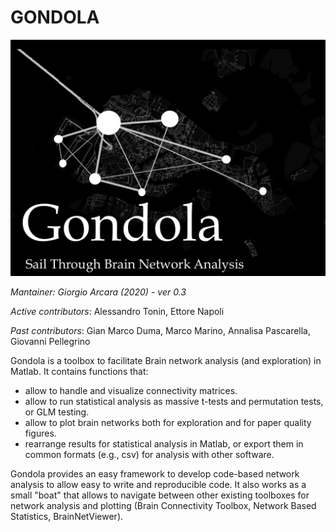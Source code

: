 # GONDOLA

![alt text](/Logo/GondolaLogo.png)

*Mantainer: Giorgio Arcara (2020) - ver 0.3*

*Active contributors*: Alessandro Tonin, Ettore Napoli

*Past contributors*: Gian Marco Duma, Marco Marino, Annalisa Pascarella, Giovanni Pellegrino 

Gondola is a toolbox to facilitate Brain network analysis (and exploration) in Matlab.
It contains functions that:

- allow to handle and visualize connectivity matrices.
- allow to run statistical analysis as massive t-tests and permutation tests, or GLM testing.
- allow to plot brain networks both for exploration and for paper quality figures.
- rearrange results for statistical analysis in Matlab, or export them in common formats (e.g., csv) for analysis with other software.
 
Gondola provides an easy framework to develop code-based network analysis to allow easy to write and reproducible code. It also works as a small "boat" that allows to navigate between other existing toolboxes for network analysis and plotting (Brain Connectivity Toolbox, Network Based Statistics, BrainNetViewer).


